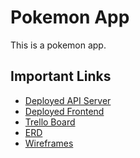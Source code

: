 # Pokemon App

This is a pokemon app.

## Important Links

- [Deployed API Server](https://arcane-reaches-99575.herokuapp.com/)
- [Deployed Frontend]()
- [Trello Board](https://trello.com/b/B6YuItMX/fspp-trello)
- [ERD](https://miro.com/app/board/uXjVPc57FCw=/?share_link_id=684975380133)
- [Wireframes](https://wireframe.cc/6kziXU)
